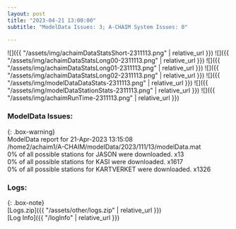 ```yaml
---
layout: post
title: "2023-04-21 13:00:00"
subtitle: "ModelData Issues: 3; A-CHAIM System Issues: 0"

---
```


![]({{ "/assets/img/achaimDataStatsShort-2311113.png" | relative_url }})
![]({{ "/assets/img/achaimDataStatsLong00-2311113.png" | relative_url }})
![]({{ "/assets/img/achaimDataStatsLong01-2311113.png" | relative_url }})
![]({{ "/assets/img/achaimDataStatsLong02-2311113.png" | relative_url }})
![]({{ "/assets/img/modelDataDataStats-2311113.png" | relative_url }})
![]({{ "/assets/img/modelDataStationStats-2311113.png" | relative_url }})
![]({{ "/assets/img/achaimRunTime-2311113.png" | relative_url }})


### ModelData Issues:  
  
{: .box-warning}  
 ModelData report for 21-Apr-2023 13:15:08   
 /home2/achaim1/A-CHAIM/modelData/2023/111/13/modelData.mat   
 0% of all possible stations for JASON were downloaded. x13   
 0% of all possible stations for KASI were downloaded. x1617   
 0% of all possible stations for KARTVERKET were downloaded. x1326   
  


### Logs:  
  
{: .box-note}  
[Logs.zip]({{ "/assets/other/logs.zip" | relative_url }})  
[Log Info]({{ "/logInfo" | relative_url }})  
